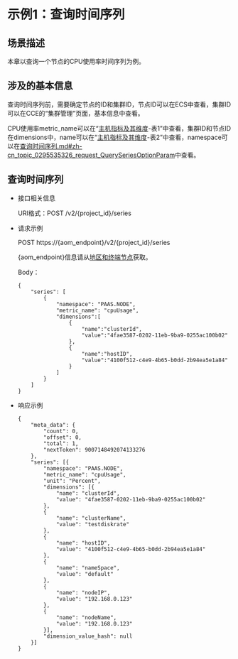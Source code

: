 # 示例1：查询时间序列<a name="api_05_0002"></a>

## 场景描述<a name="zh-cn_topic_0000001072240532_section2234145810131"></a>

本章以查询一个节点的CPU使用率时间序列为例。

## 涉及的基本信息<a name="zh-cn_topic_0000001072240532_section1565311342543"></a>

查询时间序列前，需要确定节点的ID和集群ID，节点ID可以在ECS中查看，集群ID可以在CCE的“集群管理”页面，基本信息中查看。

CPU使用率metric\_name可以在“[主机指标及其维度](https://support.huaweicloud.com/productdesc-aom/aom_06_0009.html)-表1”中查看，集群ID和节点ID在dimensions中，name可以在“[主机指标及其维度](https://support.huaweicloud.com/productdesc-aom/aom_06_0009.html)-表2”中查看，namespace可以在[查询时间序列.md\#zh-cn\_topic\_0295535326\_request\_QuerySeriesOptionParam](查询时间序列.md#zh-cn_topic_0295535326_request_QuerySeriesOptionParam)中查看。

## 查询时间序列<a name="zh-cn_topic_0000001072240532_section14616102105619"></a>

-   接口相关信息

    URI格式：POST /v2/\{project\_id\}/series

-   请求示例

    POST https://\{aom\_endpoint\}/v2/\{project\_id\}/series

    \{aom\_endpoint\}信息请从[地区和终端节点](https://developer.huaweicloud.com/endpoint)获取。

    Body：

    ```
    {
        "series": [
            {
                "namespace": "PAAS.NODE",
                "metric_name": "cpuUsage",
                "dimensions":[
                    {
                        "name":"clusterId",
                        "value":"4fae3587-0202-11eb-9ba9-0255ac100b02"
                    },
                    {
                        "name":"hostID",
                        "value":"4100f512-c4e9-4b65-b0dd-2b94ea5e1a84"
                    }
                ]
            }
        ]
    }
    ```


-   响应示例

    ```
    {
    	"meta_data": {
    		"count": 0,
    		"offset": 0,
    		"total": 1,
    		"nextToken": 9007148492074133276
    	},
    	"series": [{
    		"namespace": "PAAS.NODE",
    		"metric_name": "cpuUsage",
    		"unit": "Percent",
    		"dimensions": [{
    			"name": "clusterId",
    			"value": "4fae3587-0202-11eb-9ba9-0255ac100b02"
    		},
    		{
    			"name": "clusterName",
    			"value": "testdiskrate"
    		},
    		{
    			"name": "hostID",
    			"value": "4100f512-c4e9-4b65-b0dd-2b94ea5e1a84"
    		},
    		{
    			"name": "nameSpace",
    			"value": "default"
    		},
    		{
    			"name": "nodeIP",
    			"value": "192.168.0.123"
    		},
    		{
    			"name": "nodeName",
    			"value": "192.168.0.123"
    		}],
    		"dimension_value_hash": null
    	}]
    }
    ```


